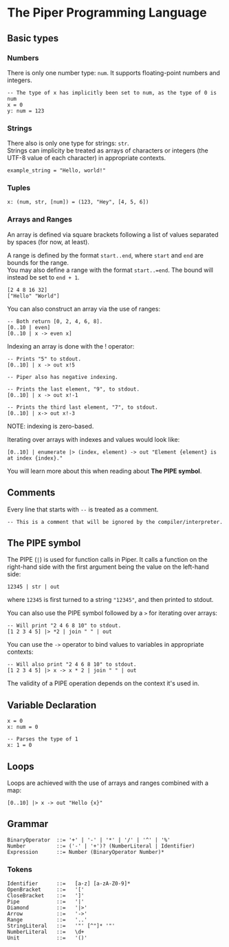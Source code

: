# The Piper Programming Language

## Basic types

### Numbers

There is only one number type: `num`. It supports floating-point numbers and integers.

```
-- The type of x has implicitly been set to num, as the type of 0 is num
x = 0
y: num = 123
```

### Strings
There also is only one type for strings: `str`.<br>
Strings can implicity be treated as arrays of characters or integers (the UTF-8 value of each character) in appropriate contexts.

```
example_string = "Hello, world!"
```

### Tuples
```
x: (num, str, [num]) = (123, "Hey", [4, 5, 6])
```

### Arrays and Ranges
An array is defined via square brackets following a list of values separated by spaces (for now, at least).

A range is defined by the format `start..end`, where `start` and `end` are bounds for the range.<br>
You may also define a range with the format `start..=end`. The bound will instead be set to `end + 1`.
```
[2 4 8 16 32]
["Hello" "World"]
```

You can also construct an array via the use of ranges:

```
-- Both return [0, 2, 4, 6, 8].
[0..10 | even]
[0..10 | x -> even x]
```

Indexing an array is done with the ! operator:

```
-- Prints "5" to stdout.
[0..10] | x -> out x!5

-- Piper also has negative indexing.

-- Prints the last element, "9", to stdout.
[0..10] | x -> out x!-1 

-- Prints the third last element, "7", to stdout.
[0..10] | x-> out x!-3
```

NOTE: indexing is zero-based.

Iterating over arrays with indexes and values would look like:

```
[0..10] | enumerate |> (index, element) -> out "Element {element} is at index {index}."
```

You will learn more about this when reading about **The PIPE symbol**.

## Comments
Every line that starts with `--` is treated as a comment.

```
-- This is a comment that will be ignored by the compiler/interpreter.
```

## The PIPE symbol
The PIPE (`|`) is used for  function calls in Piper. It calls a function on the right-hand side with the first argument being the value on the left-hand side: <br>
```
12345 | str | out
```

where `12345` is first turned to a string `"12345"`, and then printed to stdout.

You can also use the PIPE symbol followed by a `>` for iterating over arrays:

```
-- Will print "2 4 6 8 10" to stdout.
[1 2 3 4 5] |> *2 | join " " | out
```

You can use the `->` operator to bind values to variables in appropriate contexts:

```
-- Will also print "2 4 6 8 10" to stdout.
[1 2 3 4 5] |> x -> x * 2 | join " " | out
```

The validity of a PIPE operation depends on the context it's used in.<br>

## Variable Declaration
```
x = 0
x: num = 0

-- Parses the type of 1
x: 1 = 0
```

## Loops
Loops are achieved with the use of arrays and ranges combined with a map:
```
[0..10] |> x -> out "Hello {x}"
```

## Grammar

```
BinaryOperator  ::= '+' | '-' | '*' | '/' | '^' | '%'
Number          ::= ('-' | '+')? (NumberLiteral | Identifier)
Expression      ::= Number (BinaryOperator Number)*
```

### Tokens

```
Identifier      ::=   [a-z] [a-zA-Z0-9]*
OpenBracket     ::=   '['
CloseBracket    ::=   ']'
Pipe            ::=   '|'
Diamond         ::=   '|>'
Arrow           ::=   '->'
Range           ::=   '..'
StringLiteral   ::=   '"' [^"]* '"'
NumberLiteral   ::=   \d+
Unit            ::=   '()'
```
